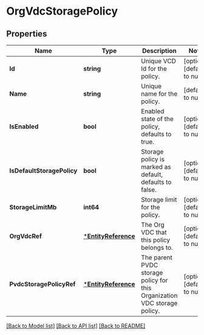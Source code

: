 # OrgVdcStoragePolicy

## Properties
Name | Type | Description | Notes
------------ | ------------- | ------------- | -------------
**Id** | **string** | Unique VCD Id for the policy. | [optional] [default to null]
**Name** | **string** | Unique name for the policy. | [default to null]
**IsEnabled** | **bool** | Enabled state of the policy, defaults to true. | [optional] [default to null]
**IsDefaultStoragePolicy** | **bool** | Storage policy is marked as default, defaults to false. | [optional] [default to null]
**StorageLimitMb** | **int64** | Storage limit for the policy. | [optional] [default to null]
**OrgVdcRef** | [***EntityReference**](EntityReference.md) | The Org VDC that this policy belongs to. | [optional] [default to null]
**PvdcStoragePolicyRef** | [***EntityReference**](EntityReference.md) | The parent PVDC storage policy for this Organization VDC storage policy. | [optional] [default to null]

[[Back to Model list]](../README.md#documentation-for-models) [[Back to API list]](../README.md#documentation-for-api-endpoints) [[Back to README]](../README.md)


